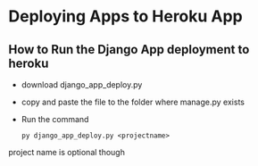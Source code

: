 # Deploying Apps to Heroku App

## How to Run the Django App deployment to heroku

- download django_app_deploy.py
- copy and paste the file to the folder where manage.py exists
- Run the command
    
      py django_app_deploy.py <projectname>
      
 project name is optional though
 
